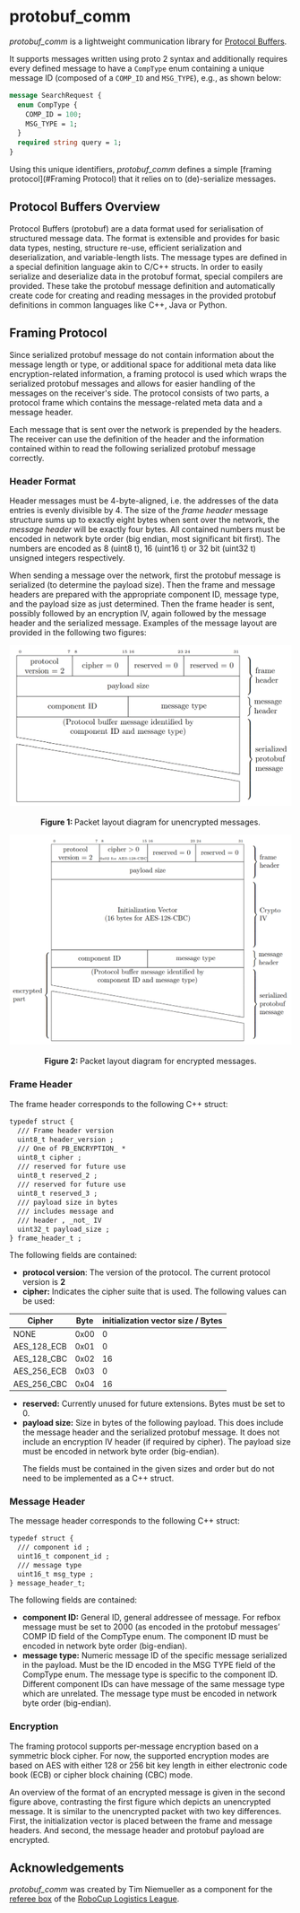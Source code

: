 # protobuf_comm

_protobuf_comm_ is a lightweight communication library for [Protocol Buffers](https://protobuf.dev/).

It supports messages written using proto 2 syntax and additionally requires every defined message to have a `CompType` enum containing a unique message ID (composed of a `COMP_ID` and `MSG_TYPE`), e.g., as shown below:

```proto
message SearchRequest {
  enum CompType {
    COMP_ID = 100;
    MSG_TYPE = 1;
  }
  required string query = 1;
}

```

Using this unique identifiers, _protobuf_comm_ defines a simple [framing protocol](#Framing Protocol) that it relies on to (de)-serialize messages.

## Protocol Buffers Overview 
Protocol Buffers (protobuf) are a data format used for serialisation of structured message data. 
The format is extensible and provides for basic data types, nesting, structure re-use, efficient serialization and deserialization, and variable-length lists.
The message types are defined in a special definition language akin to C/C++ structs.
In order to easily serialize and deserialize data in the protobuf format, special compilers are provided.
These take the protobuf message definition and automatically create code for creating and reading messages in the provided protobuf definitions in common languages like C++, Java or Python.

## Framing Protocol
Since serialized protobuf message do not contain information about the message length or type, or additional space for additional meta data like encryption-related information, a framing protocol is used which wraps the serialized protobuf messages and allows for easier handling of the messages on the receiver's side. The protocol consists of two parts, a protocol frame which contains the message-related meta data and a message header. 

Each message that is sent over the network is prepended by the headers. The receiver can use the definition of the header and the information contained within to read the following serialized protobuf message correctly. 

### Header Format
Header messages must be 4-byte-aligned, i.e. the addresses of the data entries is evenly divisible by 4.
The size of the _frame header_ message structure sums up to exactly eight bytes when sent over the network, the _message header_ will be exactly four bytes. All contained numbers must be encoded in network byte order (big endian, most significant bit first). The numbers are encoded as 8 (uint8 t), 16 (uint16 t) or 32 bit (uint32 t) unsigned integers respectively.

When sending a message over the network, first the protobuf message is serialized (to determine the payload size). Then the frame and message headers are prepared with the appropriate component ID, message type, and the payload size as just determined. Then the frame header is sent, possibly followed by an encryption IV, again followed by the message header and the serialized message. Examples of the message layout are provided in the following two figures:

<p align="center">
  <img src="https://github.com/fawkesrobotics/protobuf_comm/blob/main/images/protobuf_message_unencrypted.png?raw=true">
  <br><br>
  <b>Figure 1: </b> Packet layout diagram for unencrypted messages.
</p>

<p align="center">
  <img src="https://github.com/fawkesrobotics/protobuf_comm/blob/main/images/protobuf_message_encrypted.png?raw=true">
  <br><br>
  <b>Figure 2: </b> Packet layout diagram for encrypted messages.
</p>

### Frame Header

The frame header corresponds to the following C++ struct:
```
typedef struct {
  /// Frame header version
  uint8_t header_version ;
  /// One of PB_ENCRYPTION_ *
  uint8_t cipher ;
  /// reserved for future use
  uint8_t reserved_2 ;
  /// reserved for future use
  uint8_t reserved_3 ;
  /// payload size in bytes
  /// includes message and
  /// header , _not_ IV
  uint32_t payload_size ;
} frame_header_t ;
```

The following fields are contained:
- **protocol version**: The version of the protocol. The current protocol version is **2**
- **cipher:** Indicates the cipher suite that is used. The following values can be used: 

| Cipher | Byte | initialization vector size / Bytes |
| --- | --- | --- |
| NONE | 0x00 | 0 |
| AES_128_ECB | 0x01 | 0 |
| AES_128_CBC | 0x02 | 16 |
| AES_256_ECB | 0x03 | 0 |
| AES_256_CBC | 0x04 | 16 |

- **reserved:** Currently unused for future extensions. Bytes must be set to 0.
- **payload size:** Size in bytes of the following payload. This does include the message header and the serialized protobuf message. It does not include an encryption IV header (if required by cipher). The payload size must be encoded in network byte order (big-endian). </p>
The fields must be contained in the given sizes and order but do not need to be implemented as a C++ struct. 

### Message Header

The message header corresponds to the following C++ struct:
```
typedef struct {
  /// component id ;
  uint16_t component_id ;
  /// message type
  uint16_t msg_type ;
} message_header_t;
```
The following fields are contained: 
- **component ID:** General ID, general addressee of message. For refbox message must be set to 2000 (as encoded in the protobuf messages’ COMP ID field of the CompType enum. The component ID must be encoded in network byte order (big-endian).
- **message type:** Numeric message ID of the specific message serialized in the payload. Must be the ID encoded in the MSG TYPE field of the CompType enum. The message type is specific to the component ID. Different component IDs can have message of the same message type which are unrelated. The message type must be encoded in network byte order (big-endian).

### Encryption
The framing protocol supports per-message encryption based on a symmetric block cipher. For now, the supported encryption modes are based on AES with either 128 or 256 bit key length in either electronic code book (ECB) or cipher block chaining (CBC) mode.

An overview of the format of an encrypted message is given in the second figure above, contrasting the first figure which depicts an unencrypted message. It is similar to the unencrypted packet with two key differences. First, the initialization vector is placed between the frame and message headers. And second, the message header and protobuf payload are encrypted.

## Acknowledgements
_protobuf_comm_ was created by Tim Niemueller as a component for the [referee box](https://github.com/robocup-logistics/rcll-refbox/) of the [RoboCup Logistics League](https://ll.robocup.org/).
